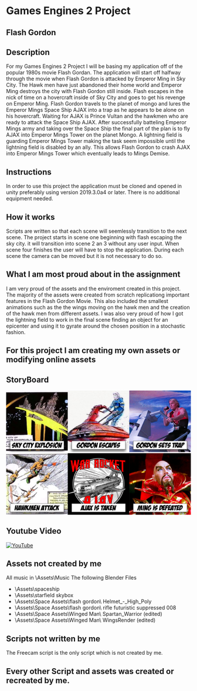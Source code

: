 # Games Engines 2 Project
## Flash Gordon

## Description
For my Games Engines 2 Project I will be basing my application off of the popular 1980s movie Flash Gordan. The application will start off halfway through the movie when Flash Gordon is attacked by Emperor Ming in Sky City. The Hawk men have just abandoned their home world and Emperor Ming destroys the city with Flash Gordon still inside. Flash escapes in the nick of time on a hovercraft inside of Sky City and goes to get his revenge on Emperor Ming. Flash Gordon travels to the planet of mongo and lures the Emperor Mings Space Ship AJAX into a trap as he appears to be alone on his hovercraft.  Waiting for AJAX is Prince Vultan and the hawkmen who are ready to attack the Space Ship AJAX. After successfully batteling Emperor Mings army and taking over the Space Ship the final part of the plan is to fly AJAX into Emperor Mings Tower on the planet Mongo. A lightning field is guarding Emperor Mings Tower making the task seem impossible until the lightning field is disabled by an ally. This allows Flash Gordon to crash AJAX into Emperor Mings Tower which eventually leads to Mings Demise.

## Instructions
In order to use this project the application must be cloned and opened in unity preferably using version 2019.3.0a4 or later. There is no additional equipment needed.

## How it works
Scripts are written so that each scene will seemlessly transition to the next scene. The project starts in scene one beginning with flash escaping the sky city. it will transition into scene 2 an 3 without any user input. When scene four finishes the user will have to stop the application. During each scene the camera can be moved but it is not necessary to do so.

## What I am most proud about in the assignment
I am very proud of the assets and the enviroment created in this project. The majority of the assets were created from scratch replicationg important features in the Flash Gordon Movie. This also included the smallest animations such as the the wings moving on the hawk men and the creation of the hawk men from different assets. I was also very proud of how I got the lightning field to work in the final scene finding an object for an epicenter and using it to gyrate around the chosen position in a stochastic fashion.

## For this project I am creating my own assets or modifying online assets

## StoryBoard

<img src="images/StoryBoard.png">
<img src="images/StoryBoard 2.png">

## Youtube Video
[![YouTube](http://img.youtube.com/vi/yWkc3PTS3g4/0.jpg)](https://www.youtube.com/watch?v=yWkc3PTS3g4)

## Assets not created by me
All music in \Assets\Music
The following Blender Files
- \Assets\spaceship
- \Assets\starfield skybox
- \Assets\Space Assets\flash gordon\ Helmet_-_High_Poly
- \Assets\Space Assets\flash gordon\ rifle futuristic suppressed 008 
- \Assets\Space Assets\Winged Man\ Spartan_Warrior (edited)
- \Assets\Space Assets\Winged Man\ WingsRender (edited)

## Scripts not written by me
The Freecam script is the only script which is not created by me.

## Every other Script and assets was created or recreated by me.
